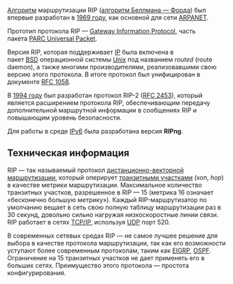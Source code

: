 [Алгоритм](https://ru.wikipedia.org/wiki/%D0%90%D0%BB%D0%B3%D0%BE%D1%80%D0%B8%D1%82%D0%BC "Алгоритм") маршрутизации RIP ([алгоритм Беллмана — Форда](https://ru.wikipedia.org/wiki/%D0%90%D0%BB%D0%B3%D0%BE%D1%80%D0%B8%D1%82%D0%BC_%D0%91%D0%B5%D0%BB%D0%BB%D0%BC%D0%B0%D0%BD%D0%B0-%D0%A4%D0%BE%D1%80%D0%B4%D0%B0 "Алгоритм Беллмана-Форда")) был впервые разработан в [1969 году](https://ru.wikipedia.org/wiki/1969_%D0%B3%D0%BE%D0%B4 "1969 год"), как основной для сети [ARPANET](https://ru.wikipedia.org/wiki/ARPANET "ARPANET").

Прототип протокола RIP — [Gateway Information Protocol](https://ru.wikipedia.org/w/index.php?title=Gateway_Information_Protocol&action=edit&redlink=1 "Gateway Information Protocol (страница отсутствует)"), часть пакета [PARC Universal Packet](https://ru.wikipedia.org/wiki/PARC_Universal_Packet "PARC Universal Packet").

Версия RIP, которая поддерживает [IP](https://ru.wikipedia.org/wiki/IP "IP") была включена в пакет [BSD](https://ru.wikipedia.org/wiki/BSD "BSD") операционной системы [Unix](https://ru.wikipedia.org/wiki/Unix "Unix") под названием _routed_ (route daemon), а также многими производителями, реализовавшими свою версию этого протокола. В итоге протокол был унифицирован в документе [RFC 1058](https://tools.ietf.org/html/rfc1058).

В [1994 году](https://ru.wikipedia.org/wiki/1994_%D0%B3%D0%BE%D0%B4 "1994 год") был разработан протокол RIP-2 ([RFC 2453](https://tools.ietf.org/html/rfc2453)), который является расширением протокола RIP, обеспечивающим передачу дополнительной маршрутной информации в сообщениях RIP и повышающим уровень безопасности.

Для работы в среде [IPv6](https://ru.wikipedia.org/wiki/IPv6 "IPv6") была разработана версия **RIPng**.

## Техническая информация

RIP — так называемый протокол [дистанционно-векторной маршрутизации](https://ru.wikipedia.org/wiki/%D0%94%D0%B8%D1%81%D1%82%D0%B0%D0%BD%D1%86%D0%B8%D0%BE%D0%BD%D0%BD%D0%BE-%D0%B2%D0%B5%D0%BA%D1%82%D0%BE%D1%80%D0%BD%D0%B0%D1%8F_%D0%BC%D0%B0%D1%80%D1%88%D1%80%D1%83%D1%82%D0%B8%D0%B7%D0%B0%D1%86%D0%B8%D1%8F "Дистанционно-векторная маршрутизация"), который оперирует [транзитными участками](https://ru.wikipedia.org/wiki/%D0%A2%D1%80%D0%B0%D0%BD%D0%B7%D0%B8%D1%82%D0%BD%D1%8B%D0%B9_%D1%83%D1%87%D0%B0%D1%81%D1%82%D0%BE%D0%BA "Транзитный участок") (хоп, _hop_) в качестве метрики маршрутизации. Максимальное количество транзитных участков, разрешенное в RIP — 15 (метрика 16 означает «бесконечно большую метрику»). Каждый RIP-маршрутизатор по умолчанию вещает в сеть свою полную таблицу маршрутизации раз в 30 секунд, довольно сильно нагружая низкоскоростные линии связи. RIP работает в сетях [TCP/IP](https://ru.wikipedia.org/wiki/TCP/IP "TCP/IP"), используя [UDP](https://ru.wikipedia.org/wiki/UDP "UDP") порт 520.

В современных сетевых средах RIP — не самое лучшее решение для выбора в качестве протокола маршрутизации, так как его возможности уступают более современным протоколам, таким как [EIGRP](https://ru.wikipedia.org/wiki/EIGRP "EIGRP"), [OSPF](https://ru.wikipedia.org/wiki/OSPF "OSPF"). Ограничение на 15 транзитных участков не дает применять его в больших сетях. Преимущество этого протокола — простота конфигурирования.